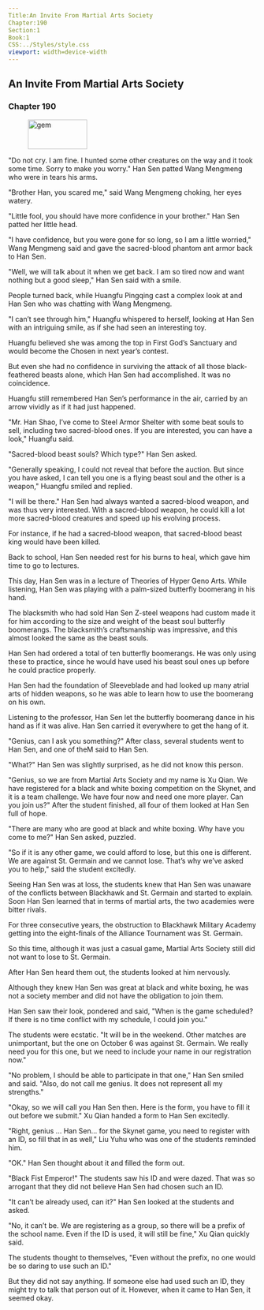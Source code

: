 ```yaml
---
Title:An Invite From Martial Arts Society 
Chapter:190 
Section:1 
Book:1 
CSS:../Styles/style.css 
viewport: width=device-width
---
```

  
## An Invite From Martial Arts Society
### Chapter 190
  
<figure>
	<img src="../Images/gem.gif" alt="gem" id="gem" width="120" height="60" />
</figure>
  

  
"Do not cry. I am fine. I hunted some other creatures on the way and it took some time. Sorry to make you worry." Han Sen patted Wang Mengmeng who were in tears his arms.

"Brother Han, you scared me," said Wang Mengmeng choking, her eyes watery.

"Little fool, you should have more confidence in your brother." Han Sen patted her little head.

"I have confidence, but you were gone for so long, so I am a little worried," Wang Mengmeng said and gave the sacred-blood phantom ant armor back to Han Sen.

"Well, we will talk about it when we get back. I am so tired now and want nothing but a good sleep," Han Sen said with a smile.

People turned back, while Huangfu Pingqing cast a complex look at and Han Sen who was chatting with Wang Mengmeng.

"I can’t see through him," Huangfu whispered to herself, looking at Han Sen with an intriguing smile, as if she had seen an interesting toy.

Huangfu believed she was among the top in First God’s Sanctuary and would become the Chosen in next year’s contest.

But even she had no confidence in surviving the attack of all those black-feathered beasts alone, which Han Sen had accomplished. It was no coincidence.

Huangfu still remembered Han Sen’s performance in the air, carried by an arrow vividly as if it had just happened.

"Mr. Han Shao, I’ve come to Steel Armor Shelter with some beat souls to sell, including two sacred-blood ones. If you are interested, you can have a look," Huangfu said.

"Sacred-blood beast souls? Which type?" Han Sen asked.

"Generally speaking, I could not reveal that before the auction. But since you have asked, I can tell you one is a flying beast soul and the other is a weapon," Huangfu smiled and replied.

"I will be there." Han Sen had always wanted a sacred-blood weapon, and was thus very interested. With a sacred-blood weapon, he could kill a lot more sacred-blood creatures and speed up his evolving process.

For instance, if he had a sacred-blood weapon, that sacred-blood beast king would have been killed.

Back to school, Han Sen needed rest for his burns to heal, which gave him time to go to lectures.

This day, Han Sen was in a lecture of Theories of Hyper Geno Arts. While listening, Han Sen was playing with a palm-sized butterfly boomerang in his hand.

The blacksmith who had sold Han Sen Z-steel weapons had custom made it for him according to the size and weight of the beast soul butterfly boomerangs. The blacksmith’s craftsmanship was impressive, and this almost looked the same as the beast souls.

Han Sen had ordered a total of ten butterfly boomerangs. He was only using these to practice, since he would have used his beast soul ones up before he could practice properly.

Han Sen had the foundation of Sleeveblade and had looked up many atrial arts of hidden weapons, so he was able to learn how to use the boomerang on his own.

Listening to the professor, Han Sen let the butterfly boomerang dance in his hand as if it was alive. Han Sen carried it everywhere to get the hang of it.

"Genius, can I ask you something?" After class, several students went to Han Sen, and one of theM said to Han Sen.

"What?" Han Sen was slightly surprised, as he did not know this person.

"Genius, so we are from Martial Arts Society and my name is Xu Qian. We have registered for a black and white boxing competition on the Skynet, and it is a team challenge. We have four now and need one more player. Can you join us?" After the student finished, all four of them looked at Han Sen full of hope.

"There are many who are good at black and white boxing. Why have you come to me?" Han Sen asked, puzzled.

"So if it is any other game, we could afford to lose, but this one is different. We are against St. Germain and we cannot lose. That’s why we’ve asked you to help," said the student excitedly.

Seeing Han Sen was at loss, the students knew that Han Sen was unaware of the conflicts between Blackhawk and St. Germain and started to explain. Soon Han Sen learned that in terms of martial arts, the two academies were bitter rivals.

For three consecutive years, the obstruction to Blackhawk Military Academy getting into the eight-finals of the Alliance Tournament was St. Germain.

So this time, although it was just a casual game, Martial Arts Society still did not want to lose to St. Germain.

After Han Sen heard them out, the students looked at him nervously.

Although they knew Han Sen was great at black and white boxing, he was not a society member and did not have the obligation to join them.

Han Sen saw their look, pondered and said, "When is the game scheduled? If there is no time conflict with my schedule, I could join you."

The students were ecstatic. "It will be in the weekend. Other matches are unimportant, but the one on October 6 was against St. Germain. We really need you for this one, but we need to include your name in our registration now."

"No problem, I should be able to participate in that one," Han Sen smiled and said. "Also, do not call me genius. It does not represent all my strengths."

"Okay, so we will call you Han Sen then. Here is the form, you have to fill it out before we submit." Xu Qian handed a form to Han Sen excitedly.

"Right, genius ... Han Sen... for the Skynet game, you need to register with an ID, so fill that in as well," Liu Yuhu who was one of the students reminded him.

"OK." Han Sen thought about it and filled the form out.

"Black Fist Emperor!" The students saw his ID and were dazed. That was so arrogant that they did not believe Han Sen had chosen such an ID.

"It can’t be already used, can it?" Han Sen looked at the students and asked.

"No, it can’t be. We are registering as a group, so there will be a prefix of the school name. Even if the ID is used, it will still be fine," Xu Qian quickly said.

The students thought to themselves, "Even without the prefix, no one would be so daring to use such an ID."

But they did not say anything. If someone else had used such an ID, they might try to talk that person out of it. However, when it came to Han Sen, it seemed okay.